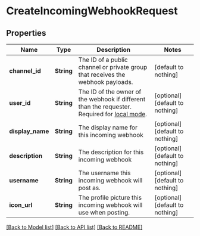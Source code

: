 # CreateIncomingWebhookRequest


## Properties
Name | Type | Description | Notes
------------ | ------------- | ------------- | -------------
**channel_id** | **String** | The ID of a public channel or private group that receives the webhook payloads. | [default to nothing]
**user_id** | **String** | The ID of the owner of the webhook if different than the requester. Required for [local mode](https://docs.mattermost.com/administration/mmctl-cli-tool.html#local-mode). | [optional] [default to nothing]
**display_name** | **String** | The display name for this incoming webhook | [optional] [default to nothing]
**description** | **String** | The description for this incoming webhook | [optional] [default to nothing]
**username** | **String** | The username this incoming webhook will post as. | [optional] [default to nothing]
**icon_url** | **String** | The profile picture this incoming webhook will use when posting. | [optional] [default to nothing]


[[Back to Model list]](../README.md#models) [[Back to API list]](../README.md#api-endpoints) [[Back to README]](../README.md)


